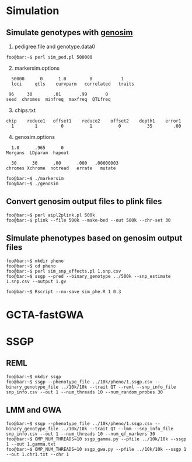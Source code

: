 # Simulation
## Simulate genotypes with [genosim](https://aipl.arsusda.gov/software/genosim/)
1. pedigree.file and genotype.data0
```console
foo@bar:~$ perl sim_ped.pl 500000
```
2. markersim.options
```
  50000      0      1.0         0           1
  loci     qtls    curvparm   correlated   traits

 96     30        .01       .99       0
seed  chromes  minfreq  maxfreq  QTLfreq
```
3. chips.txt
```
chip    reduce1   offset1    reduce2    offset2    depth1    error1
  1        1         0          1          0          35        .00
```
4. genosim.options
```
  1.0      .965      0
Morgans  LDparam  hapout

  30      30      .00      .000   .00000003
chromes Xchrome  notread   errate   mutate
```
```console
foo@bar:~$ ./markersim
foo@bar:~$ ./genosim
```
## Convert genosim output files to plink files
```console
foo@bar:~$ perl aipl2plink.pl 500k
foo@bar:~$ plink --file 500k --make-bed --out 500k --chr-set 30
```
## Simulate phenotypes based on genosim output files
```console
foo@bar:~$ mkdir pheno
foo@bar:~$ cd pheno
foo@bar:~$ perl sim_snp_effects.pl 1.snp.csv
foo@bar:~$ ssgp --pred --binary_genotype ../500k --snp_estimate 1.snp.csv --output 1.gv
```
```console
foo@bar:~$ Rscript --no-save sim_phe.R 1 0.3
```
# GCTA-fastGWA
# SSGP
## REML
```console
foo@bar:~$ mkdir ssgp
foo@bar:~$ ssgp --phenotype_file ../10k/pheno/1.ssgp.csv --binary_genotype_file ../10k/10k --trait QT --reml --snp_info_file snp_info.csv --out 1 --num_threads 10 --num_random_probes 30
```
## LMM and GWA
```console
foo@bar:~$ ssgp --phenotype_file ../10k/pheno/1.ssgp.csv --binary_genotype_file ../10k/10k --trait QT --lmm --snp_info_file snp_info.csv --out 1 --num_threads 10 --num_qf_markers 30
foo@bar:~$ OMP_NUM_THREADS=10 ssgp_gamma.py --pfile ../10k/10k --ssgp 1 --out 1.gamma.txt
foo@bar:~$ OMP_NUM_THREADS=10 ssgp_gwa.py --pfile ../10k/10k --ssgp 1 --out 1.chr1.txt --chr 1
```


